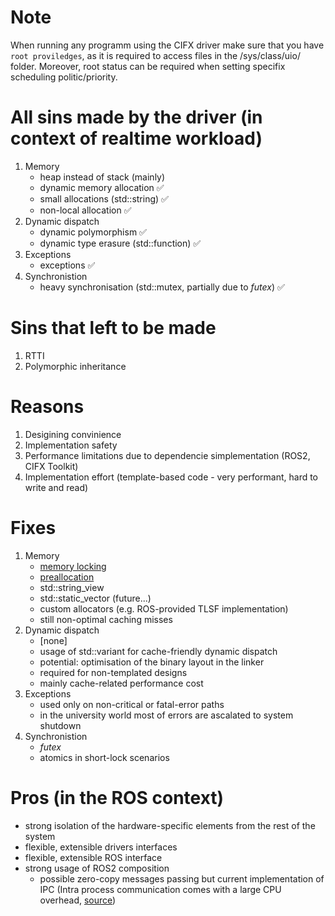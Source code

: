 # Note

When running any programm using the CIFX driver make sure that you have `root proviledges`, as it is required to access files in the /sys/class/uio/ folder. Moreover, root status can be required when setting specifix scheduling politic/priority.

# All sins made by the driver (in context of realtime workload)

1. Memory
    - heap instead of stack (mainly)
    - dynamic memory allocation :white_check_mark:
    - small allocations (std::string) :white_check_mark:
    - non-local allocation :white_check_mark:
2. Dynamic dispatch
    - dynamic polymorphism :white_check_mark:
    - dynamic type erasure (std::function) :white_check_mark:
3. Exceptions
    - exceptions :white_check_mark:
4. Synchronistion
    - heavy synchronisation (std::mutex, partially due to *futex*) :white_check_mark:

# Sins that left to be made

1. RTTI
2. Polymorphic inheritance

# Reasons

1. Desigining convinience
2. Implementation safety
3. Performance limitations due to dependencie simplementation (ROS2, CIFX Toolkit)
4. Implementation effort (template-based code - very performant, hard to write and read)

# Fixes

1. Memory
    - [memory locking](https://design.ros2.org/articles/realtime_background.html)
    - [preallocation](https://design.ros2.org/articles/realtime_background.html)
    - std::string_view
    - std::static_vector (future...)
    - custom allocators (e.g. ROS-provided TLSF implementation)
    * still non-optimal caching misses
2. Dynamic dispatch
    - [none]
    - usage of std::variant for cache-friendly dynamic dispatch
    - potential: optimisation of the binary layout in the linker
    * required for non-templated designs
    * mainly cache-related performance cost
3. Exceptions
    - used only on non-critical or fatal-error paths
    - in the university world most of errors are ascalated to system shutdown
4. Synchronistion
    - *futex*
    - atomics in short-lock scenarios

# Pros (in the ROS context)

- strong isolation of the hardware-specific elements from the rest of the system
- flexible, extensible drivers interfaces
- flexible, extensible ROS interface
- strong usage of ROS2 composition
    * possible zero-copy messages passing but current implementation of IPC (Intra process communication comes with a large CPU overhead, [source](https://github.com/ros2/rclcpp/issues/1642))

